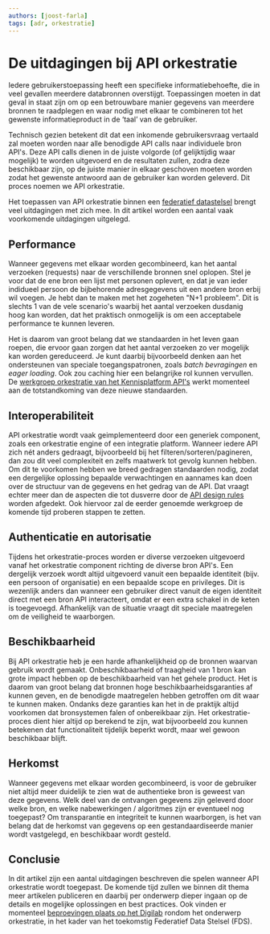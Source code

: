 ```yaml
---
authors: [joost-farla]
tags: [adr, orkestratie]
---
```


# De uitdagingen bij API orkestratie

Iedere gebruikerstoepassing heeft een specifieke informatiebehoefte, die in veel
gevallen meerdere databronnen overstijgt. Toepassingen moeten in dat geval in
staat zijn om op een betrouwbare manier gegevens van meerdere bronnen te
raadplegen en waar nodig met elkaar te combineren tot het gewenste
informatieproduct in de ‘taal’ van de gebruiker.

<!-- truncate -->

Technisch gezien betekent dit dat een inkomende gebruikersvraag vertaald zal
moeten worden naar alle benodigde API calls naar individuele bron API's. Deze
API calls dienen in de juiste volgorde (of gelijktijdig waar mogelijk) te worden
uitgevoerd en de resultaten zullen, zodra deze beschikbaar zijn, op de juiste
manier in elkaar geschoven moeten worden zodat het gewenste antwoord aan de
gebruiker kan worden geleverd. Dit proces noemen we API orkestratie.

Het toepassen van API orkestratie binnen een
[federatief datastelsel](https://realisatieibds.pleio.nl/cms/view/8852ee2a-a28a-4b91-9f3e-aab229bbe07f/federatief-datastelsel)
brengt veel uitdagingen met zich mee. In dit artikel worden een aantal vaak
voorkomende uitdagingen uitgelegd.

## Performance

Wanneer gegevens met elkaar worden gecombineerd, kan het aantal verzoeken
(requests) naar de verschillende bronnen snel oplopen. Stel je voor dat de ene
bron een lijst met personen oplevert, en dat je van ieder indidueel persoon de
bijbehorende adresgegevens uit een andere bron erbij wil voegen. Je hebt dan te
maken met het zogeheten "N+1 probleem". Dit is slechts 1 van de vele scenario's
waarbij het aantal verzoeken dusdanig hoog kan worden, dat het praktisch
onmogelijk is om een acceptabele performance te kunnen leveren.

Het is daarom van groot belang dat we standaarden in het leven gaan roepen, die
ervoor gaan zorgen dat het aantal verzoeken zo ver mogelijk kan worden
gereduceerd. Je kunt daarbij bijvoorbeeld denken aan het ondersteunen van
speciale toegangspatronen, zoals _batch bevragingen_ en _eager loading_. Ook zou
caching hier een belangrijke rol kunnen vervullen. De
[werkgroep orkestratie van het Kennisplatform API's](https://github.com/Geonovum/KP-APIs/blob/master/overleggen/Werkgroep%20API%20design%20rules/orkestratie.md)
werkt momenteel aan de totstandkoming van deze nieuwe standaarden.

## Interoperabiliteit

API orkestratie wordt vaak geimplementeerd door een generiek component, zoals
een orkestratie engine of een integratie platform. Wanneer iedere API zich nét
anders gedraagt, bijvoorbeeld bij het filteren/sorteren/pagineren, dan zou dit
veel complexiteit en zelfs maatwerk tot gevolg kunnen hebben. Om dit te
voorkomen hebben we breed gedragen standaarden nodig, zodat een dergelijke
oplossing bepaalde verwachtingen en aannames kan doen over de structuur van de
gegevens en het gedrag van de API. Dat vraagt echter meer dan de aspecten die
tot dusverre door de
[API design rules](https://gitdocumentatie.logius.nl/publicatie/api/adr/) worden
afgedekt. Ook hiervoor zal de eerder genoemde werkgroep de komende tijd proberen
stappen te zetten.

## Authenticatie en autorisatie

Tijdens het orkestratie-proces worden er diverse verzoeken uitgevoerd vanaf het
orkestratie component richting de diverse bron API's. Een dergelijk verzoek
wordt altijd uitgevoerd vanuit een bepaalde identiteit (bijv. een persoon of
organisatie) en een bepaalde scope en privileges. Dit is wezenlijk anders dan
wanneer een gebruiker direct vanuit de eigen identiteit direct met een bron API
interacteert, omdat er een extra schakel in de keten is toegevoegd. Afhankelijk
van de situatie vraagt dit speciale maatregelen om de veiligheid te waarborgen.

## Beschikbaarheid

Bij API orkestratie heb je een harde afhankelijkheid op de bronnen waarvan
gebruik wordt gemaakt. Onbeschikbaarheid of traagheid van 1 bron kan grote
impact hebben op de beschikbaarheid van het gehele product. Het is daarom van
groot belang dat bronnen hoge beschikbaarheidsgaranties af kunnen geven, en de
benodigde maatregelen hebben getroffen om dit waar te kunnen maken. Ondanks deze
garanties kan het in de praktijk altijd voorkomen dat bronsystemen falen of
onbereikbaar zijn. Het orkestratie-proces dient hier altijd op berekend te zijn,
wat bijvoorbeeld zou kunnen betekenen dat functionaliteit tijdelijk beperkt
wordt, maar wel gewoon beschikbaar blijft.

## Herkomst

Wanneer gegevens met elkaar worden gecombineerd, is voor de gebruiker niet
altijd meer duidelijk te zien wat de authentieke bron is geweest van deze
gegevens. Welk deel van de ontvangen gegevens zijn geleverd door welke bron, en
welke nabewerkingen / algoritmes zijn er eventueel nog toegepast? Om
transparantie en integriteit te kunnen waarborgen, is het van belang dat de
herkomst van gegevens op een gestandaardiseerde manier wordt vastgelegd, en
beschikbaar wordt gesteld.

## Conclusie

In dit artikel zijn een aantal uitdagingen beschreven die spelen wanneer API
orkestratie wordt toegepast. De komende tijd zullen we binnen dit thema meer
artikelen publiceren en daarbij per onderwerp dieper ingaan op de details en
mogelijke oplossingen en best practices. Ook vinden er momenteel
[beproevingen plaats op het Digilab](https://digilab.overheid.nl/projecten/imx-modelgedreven-orkestratie/)
rondom het onderwerp orkestratie, in het kader van het toekomstig Federatief
Data Stelsel (FDS).
